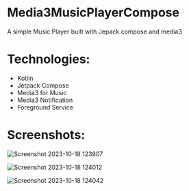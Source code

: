 # Media3MusicPlayerCompose
A simple Music Player built with Jepack compose and media3

# Technologies:
- Kotlin
- Jetpack Compose
- Media3 for Music
- Media3 Notification
- Foreground Service

# Screenshots:

![Screenshot 2023-10-18 123907](https://github.com/KaushalVasava/Media3MusicPlayerCompose/assets/49050597/6c1b1f04-a81a-495d-a27b-d933e8a5bc20)

![Screenshot 2023-10-18 124012](https://github.com/KaushalVasava/Media3MusicPlayerCompose/assets/49050597/b8b4e162-91e7-47a4-9734-ce3b92fba400)

![Screenshot 2023-10-18 124042](https://github.com/KaushalVasava/Media3MusicPlayerCompose/assets/49050597/51fa9451-324a-4a55-b90b-85bb3abf3dc2)

